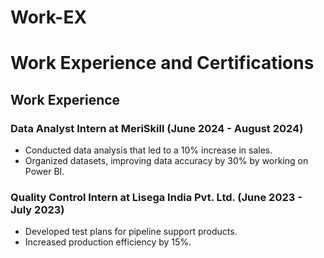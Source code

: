 # Work-EX
# Work Experience and Certifications

## Work Experience
### Data Analyst Intern at MeriSkill (June 2024 - August 2024)
- Conducted data analysis that led to a 10% increase in sales.
- Organized datasets, improving data accuracy by 30% by working on Power BI.

### Quality Control Intern at Lisega India Pvt. Ltd. (June 2023 - July 2023)
- Developed test plans for pipeline support products.
- Increased production efficiency by 15%.


